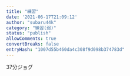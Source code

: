 ```yaml
---
title: "練習"
date: '2021-06-17T21:09:12'
author: "subaru44k"
category: "練習(弱)"
status: "publish"
allowComments: true
convertBreaks: false
entryHash: "1007d55b460da4c308f9d098b374783d"
---
```

37分ジョグ
